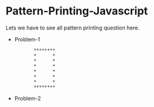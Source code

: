 # Pattern-Printing-Javascript
Lets we have to see all pattern printing question here.
- Problem-1

             ********
             *      *
             *      *
             *      *
             *      *
             *      *
             *      *
             ********
     
- Problem-2
